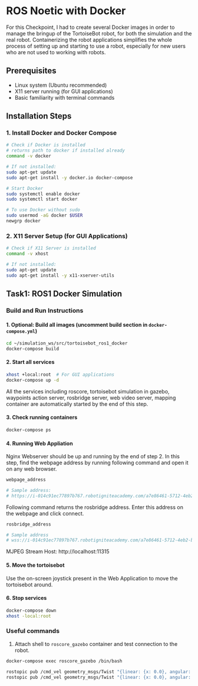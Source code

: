 # ROS Noetic with Docker 
For this Checkpoint, I had to create several Docker images in order to manage the bringup of the TortoiseBot robot, for both the simulation and the real robot. Containerizing the robot applications simplifies the whole process of setting up and starting to use a robot, especially for new users who are not used to working with robots.

## Prerequisites

- Linux system (Ubuntu recommended)
- X11 server running (for GUI applications)
- Basic familiarity with terminal commands

## Installation Steps

### 1. Install Docker and Docker Compose

```bash
# Check if Docker is installed
# returns path to docker if installed already
command -v docker

# If not installed:
sudo apt-get update
sudo apt-get install -y docker.io docker-compose

# Start Docker
sudo systemctl enable docker
sudo systemctl start docker

# To use Docker without sudo
sudo usermod -aG docker $USER
newgrp docker
```

### 2. X11 Server Setup (for GUI Applications) 
```bash
# Check if X11 Server is installed
command -v xhost

# If not installed:
sudo apt-get update
sudo apt-get install -y x11-xserver-utils
```

## Task1: ROS1 Docker Simulation

### Build and Run Instructions
#### 1. Optional: Build all images (uncomment build section in `docker-compose.yml`)
```bash
cd ~/simulation_ws/src/tortoisebot_ros1_docker
docker-compose build
```

#### 2. Start all services
```bash
xhost +local:root  # For GUI applications
docker-compose up -d
```
All the services including roscore, tortoisebot simulation in gazebo, waypoints action server, rosbridge server, web video server, mapping container are automatically started by the end of this step.

#### 3. Check running containers
```bash
docker-compose ps
```

#### 4. Running Web Appliation
Nginx Webserver should be up and running by the end of step 2.
In this step, find the webpage address by running following command and open it on any web browser.
```bash
webpage_address

# Sample address:
# https://i-014c91ec77897b767.robotigniteacademy.com/a7e86461-5712-4eb2-bb09-a7344a6f5eb9/webpage/
```
Following command returns the rosbridge address. Enter this address on the webpage and click connect.
```bash
rosbridge_address

# Sample address
# wss://i-014c91ec77897b767.robotigniteacademy.com/a7e86461-5712-4eb2-bb09-a7344a6f5eb9/rosbridge/
```
MJPEG Stream Host: http://localhost:11315

#### 5. Move the tortoisebot
Use the on-screen joystick present in the Web Application to move the tortoisebot around.

#### 6. Stop services
```bash
docker-compose down
xhost -local:root
```

### Useful commands
1. Attach shell to `roscore_gazebo` container and test connection to the robot.
```bash
docker-compose exec roscore_gazebo /bin/bash

rostopic pub /cmd_vel geometry_msgs/Twist "{linear: {x: 0.0}, angular: {z: 1.0}}"
rostopic pub /cmd_vel geometry_msgs/Twist "{linear: {x: 0.0}, angular: {z: 0.0}}"
```

